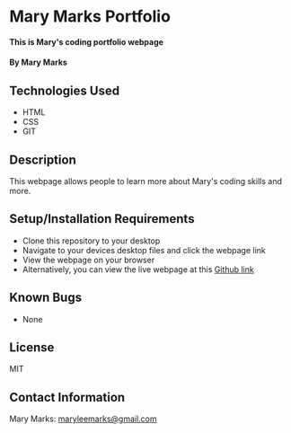 # Mary Marks Portfolio

#### This is Mary's coding portfolio webpage

#### By Mary Marks

## Technologies Used

* HTML
* CSS
* GIT

## Description

This webpage allows people to learn more about Mary's coding skills and more.

## Setup/Installation Requirements

* Clone this repository to your desktop
* Navigate to your devices desktop files and click the webpage link
* View the webpage on your browser
* Alternatively, you can view the live webpage at this [Github link](https://maryleemarks.github.io/mary_marks_portfolio/)


## Known Bugs

* None

## License

MIT

## Contact Information

Mary Marks: maryleemarks@gmail.com